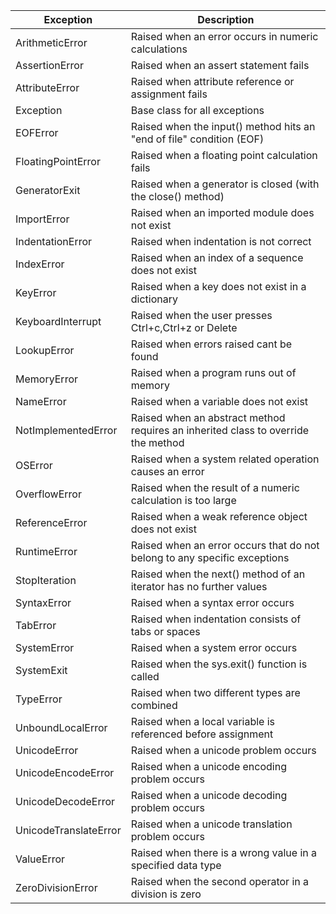 | Exception                                                                  | Description                                         |
| ---------------------------------------------------------------------------- | ----------------------------------------------------- |
| ArithmeticError               | Raised when an error occurs in numeric calculations |
| AssertionError                | Raised when an assert statement fails |
| AttributeError                | Raised when attribute reference or assignment fails | 
| Exception                     | Base class for all exceptions |
| EOFError                      | Raised when the input() method hits an "end of file" condition (EOF) | 
| FloatingPointError            | Raised when a floating point calculation fails |
| GeneratorExit                 | Raised when a generator is closed (with the close() method) |
| ImportError                   | Raised when an imported module does not exist |
| IndentationError              | Raised when indentation is not correct |
| IndexError                    | Raised when an index of a sequence does not exist |
| KeyError                      | Raised when a key does not exist in a dictionary |
| KeyboardInterrupt             | Raised when the user presses Ctrl+c,Ctrl+z or Delete|||
| LookupError                   | Raised when errors raised cant be found| 
| MemoryError                   | Raised when a program runs out of memory|
| NameError                     | Raised when a variable does not exist                |
| NotImplementedError           | Raised when an abstract method requires an inherited class to override the method
| OSError                       | Raised when a system related operation causes an error                     |
| OverflowError                 | Raised when the result of a numeric calculation is too large               |
| ReferenceError                | Raised when a weak reference object does not exist                         |
| RuntimeError                  | Raised when an error occurs that do not belong to any specific exceptions  |
| StopIteration                 | Raised when the next() method of an iterator has no further values         |
| SyntaxError                   | Raised when a syntax error occurs                                          |
| TabError                      | Raised when indentation consists of tabs or spaces                         |
| SystemError                   | Raised when a system error occurs                                          |
| SystemExit                    | Raised when the sys.exit() function is called                              |
| TypeError                     | Raised when two different types are combined                               |
| UnboundLocalError             | Raised when a local variable is referenced before assignment               |
| UnicodeError                  | Raised when a unicode problem occurs                                       |
| UnicodeEncodeError            | Raised when a unicode encoding problem occurs                              |
| UnicodeDecodeError            | Raised when a unicode decoding problem occurs                              |
| UnicodeTranslateError         | Raised when a unicode translation problem occurs                           |
| ValueError                    | Raised when there is a wrong value in a specified data type                |
| ZeroDivisionError             | Raised when the second operator in a division is zero                      |
